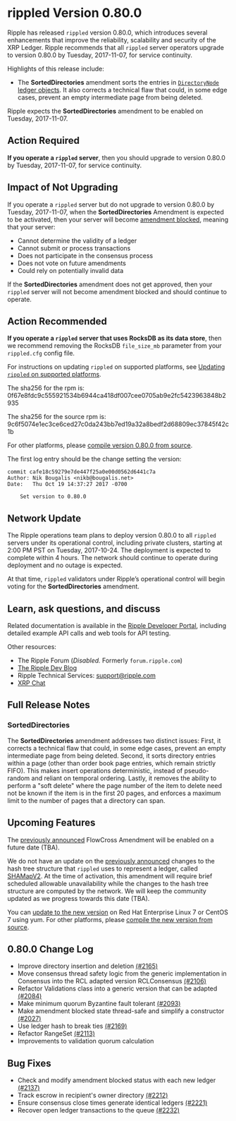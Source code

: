 # rippled Version 0.80.0

Ripple has released `rippled` version 0.80.0, which introduces several enhancements that improve the reliability, scalability and security of the XRP Ledger. Ripple recommends that all `rippled` server operators upgrade to version 0.80.0 by Tuesday, 2017-11-07, for service continuity.

Highlights of this release include:

* The **SortedDirectories** amendment sorts the entries in [`DirectoryNode` ledger objects](https://ripple.com/build/ledger-format/#directorynode). It also corrects a technical flaw that could, in some edge cases, prevent an empty intermediate page from being deleted.

Ripple expects the **SortedDirectories** amendment to be enabled on Tuesday, 2017-11-07.


## Action Required

**If you operate a `rippled` server**, then you should upgrade to version 0.80.0 by Tuesday, 2017-11-07, for service continuity.

## Impact of Not Upgrading

If you operate a `rippled` server but do not upgrade to version 0.80.0 by Tuesday, 2017-11-07, when the **SortedDirectories** Amendment is expected to be activated, then your server will become [amendment blocked](https://ripple.com/build/amendments/#amendment-blocked), meaning that your server:

* Cannot determine the validity of a ledger
* Cannot submit or process transactions
* Does not participate in the consensus process
* Does not vote on future amendments
* Could rely on potentially invalid data

If the **SortedDirectories** amendment does not get approved, then your `rippled` server will not become amendment blocked and should continue to operate.

## Action Recommended

**If you operate a `rippled` server that uses RocksDB as its data store**, then we recommend removing the RocksDB `file_size_mb` parameter from your `rippled.cfg` config file.

For instructions on updating `rippled` on supported platforms, see [Updating `rippled` on supported platforms](https://ripple.com/build/rippled-setup/#updating-rippled).

The sha256 for the rpm is: 0f67e8fdc9c555921534b6944ca418df007cee0705ab9e2fc5423963848b2935

The sha256 for the source rpm is: 9c6f5074e1ec3ce6ced27c0da243bb7ed19a32a8bedf2d68809ec37845f42c1b

For other platforms, please [compile version 0.80.0 from source](https://github.com/ripple/rippled/tree/master/Builds).

The first log entry should be the change setting the version:

```
commit cafe18c59279e7de447f25a0e00d0562d6441c7a
Author: Nik Bougalis <nikb@bougalis.net>
Date:   Thu Oct 19 14:37:27 2017 -0700

    Set version to 0.80.0
```

## Network Update
The Ripple operations team plans to deploy version 0.80.0 to all `rippled` servers under its operational control, including private clusters, starting at 2:00 PM PST on Tuesday, 2017-10-24. The deployment is expected to complete within 4 hours. The network should continue to operate during deployment and no outage is expected.

At that time, `rippled` validators under Ripple’s operational control will begin voting for the **SortedDirectories** amendment.

## Learn, ask questions, and discuss
Related documentation is available in the [Ripple Developer Portal](https://ripple.com/build/), including detailed example API calls and web tools for API testing.

Other resources:

* The Ripple Forum (_Disabled._ Formerly `forum.ripple.com`)
* [The Ripple Dev Blog](https://developers.ripple.com/blog/)
* Ripple Technical Services: <support@ripple.com>
* [XRP Chat](http://www.xrpchat.com/)

## Full Release Notes

### SortedDirectories

The **SortedDirectories** amendment addresses two distinct issues: First, it corrects a technical flaw that could, in some edge cases, prevent an empty intermediate page from being deleted. Second, it sorts directory entries within a page (other than order book page entries, which remain strictly FIFO). This makes insert operations deterministic, instead of pseudo-random and reliant on temporal ordering. Lastly, it removes the ability to perform a "soft delete" where the page number of the item to delete need not be known if the item is in the first 20 pages, and enforces a maximum limit to the number of pages that a directory can span.


## Upcoming Features

The [previously announced](https://developers.ripple.com/blog/2017/rippled-0.70.0.html) FlowCross Amendment will be enabled on a future date (TBA).

We do not have an update on the [previously announced](https://developers.ripple.com/blog/2016/rippled-0.33.0.html) changes to the hash tree structure that `rippled` uses to represent a ledger, called [SHAMapV2](https://ripple.com/build/amendments/#shamapv2). At the time of activation, this amendment will require brief scheduled allowable unavailability while the changes to the hash tree structure are computed by the network. We will keep the community updated as we progress towards this date (TBA).

You can [update to the new version](https://ripple.com/build/rippled-setup/#updating-rippled) on Red Hat Enterprise Linux 7 or CentOS 7 using yum. For other platforms, please [compile the new version from source](https://github.com/ripple/rippled/tree/master/Builds).


## 0.80.0 Change Log

* Improve directory insertion and deletion [(#2165)](https://github.com/ripple/rippled/pull/2165)
* Move consensus thread safety logic from the generic implementation in Consensus into the RCL adapted version RCLConsensus [(#2106)](https://github.com/ripple/rippled/pull/2106)
* Refactor Validations class into a generic version that can be adapted [(#2084)](https://github.com/ripple/rippled/pull/2084)
* Make minimum quorum Byzantine fault tolerant [(#2093)](https://github.com/ripple/rippled/pull/2093)
* Make amendment blocked state thread-safe and simplify a constructor [(#2027)](https://github.com/ripple/rippled/pull/2207/commits/be1f734845ac763ce51d61507c9ba6cf18fc3cfb)
* Use ledger hash to break ties [(#2169)](https://github.com/ripple/rippled/pull/2169)
* Refactor RangeSet [(#2113)](https://github.com/ripple/rippled/pull/2113)
* Improvements to validation quorum calculation

## Bug Fixes

* Check and modify amendment blocked status with each new ledger [(#2137)](https://github.com/ripple/rippled/pull/2137)
* Track escrow in recipient's owner directory [(#2212)](https://github.com/ripple/rippled/pull/2212)
* Ensure consensus close times generate identical ledgers [(#2221)](https://github.com/ripple/rippled/pull/2221)
* Recover open ledger transactions to the queue [(#2232)](https://github.com/ripple/rippled/pull/2232/commits/62127d725d801641bfaa61dee7d88c95e48820c5)
